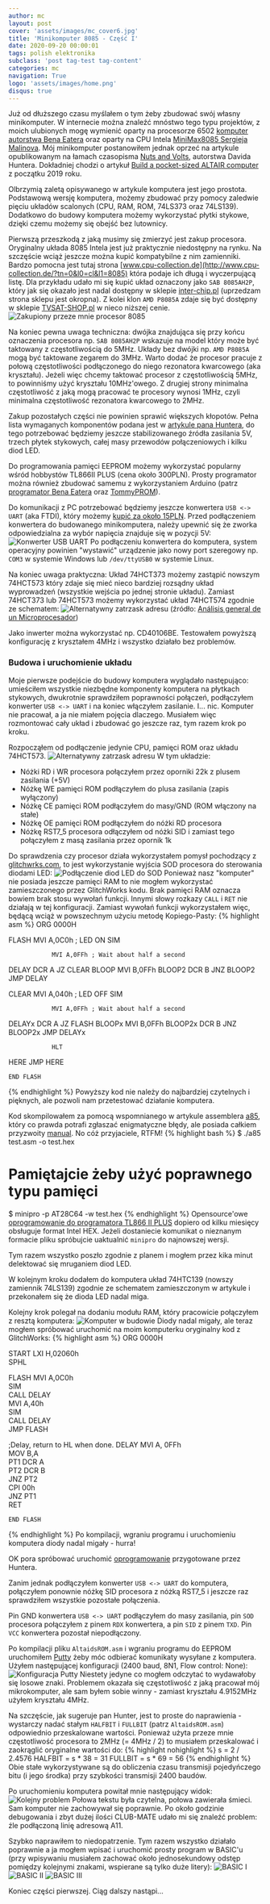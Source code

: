 ```yaml
---
author: mc
layout: post
cover: 'assets/images/mc_cover6.jpg'
title: 'Minikomputer 8085 - Część I'
date: 2020-09-20 00:00:01
tags: polish elektronika
subclass: 'post tag-test tag-content'
categories: mc
navigation: True
logo: 'assets/images/home.png'
disqus: true
---
```


Już od dłuższego czasu myślałem o tym żeby zbudować swój własny minikomputer.
W internecie można znaleźć mnóstwo tego typu projektów, z moich ulubionych
mogę wymienić oparty na procesorze 6502 [komputer autorstwa Bena Eatera](https://eater.net/6502)
oraz oparty na CPU Intela [MiniMax8085 Sergieja Malinova](http://www.malinov.com/Home/sergeys-projects/minimax8085).
Mój minikomputer
postanowiłem jednak oprzeć na artykule opublikowanym na łamach czasopisma [Nuts and Volts](https://www.nutsvolts.com/),
autorstwa Davida Huntera. Dokładniej chodzi o artykuł
[Build a pocket-sized ALTAIR computer](https://www.nutsvolts.com/magazine/article/build-a-pocket-sized-altair-computer)
z początku 2019 roku.

Olbrzymią zaletą opisywanego w artykule komputera jest jego prostota.
Podstawową wersję komputera, możemy zbudować przy pomocy zaledwie pięciu 
układów scalonych (CPU, RAM, ROM, 74LS373 oraz 74LS139).
Dodatkowo do budowy komputera możemy wykorzystać płytki stykowe, 
dzięki czemu możemy się obejść bez lutownicy.

Pierwszą przeszkodą z jaką musimy się zmierzyć jest zakup procesora.
Oryginalny układa 8085 Intela jest już praktycznie niedostępny na rynku.
Na szczęście wciąż jeszcze można kupić kompatybilne z nim zamienniki.
Bardzo pomocna jest tutaj strona [www.cpu-collection.de](http://www.cpu-collection.de/?tn=0&l0=cl&l1=8085)
która podaje ich długą i wyczerpującą listę.
Dla przykładu udało mi się kupić układ oznaczony jako `SAB 8085AH2P`,
który jak się okazało jest nadal dostępny w sklepie [inter-chip.pl](https://inter-chip.pl/8085p-2630.html)
(uprzedzam strona sklepu jest okropna).
Z kolei klon `AMD P8085A` zdaje się być dostępny w sklepie [TVSAT-SHOP.pl](https://shop.tvsat.com.pl/pl/p/1szt-IC-uPC-P8085A-DIP40-AMD/31712)
w nieco niższej cenie.
![Zakupiony przeze mnie procesor 8085](assets/images/2020-09-20/my8085.jpeg)

Na koniec pewna uwaga techniczna: dwójka znajdująca się przy końcu oznaczenia procesora np. `SAB 8085AH2P`
wskazuje na model który może być taktowany z częstotliwością do 5MHz. Układy bez dwójki np. `AMD P8085A` mogą być taktowane
zegarem do 3MHz. Warto dodać że procesor pracuje z połową częstotliwości podłączonego do niego
rezonatora kwarcowego (aka kryształu). Jeżeli więc chcemy taktować procesor z częstotliwością 5MHz, to powinniśmy
użyć kryształu 10MHz'owego. Z drugiej strony minimalna częstotliwość z jaką mogą pracować te procesory wynosi 1MHz,
czyli minimalna częstotliwość rezonatora kwarcowego to 2MHz.

Zakup pozostałych części nie powinien sprawić większych kłopotów.
Pełna lista wymaganych komponentów podana jest w [artykule pana Huntera](https://www.nutsvolts.com/magazine/article/build-a-pocket-sized-altair-computer#Parts%20List),
do tego potrzebować będziemy jeszcze stabilizowanego źródła zasilania 5V, trzech płytek stykowych, 
całej masy przewodów połączeniowych i kilku diod LED.

Do programowania pamięci EEPROM możemy wykorzystać popularny wśród hobbystów TL866II PLUS
(cena około 300PLN). Prosty programator można również zbudować samemu z wykorzystaniem Arduino
(patrz [programator Bena Eatera](https://www.youtube.com/watch?v=K88pgWhEb1M) 
oraz [TommyPROM](https://github.com/TomNisbet/TommyPROM)).

Do komunikacji z PC potrzebować będziemy jeszcze konwertera `USB <-> UART`
(aka FTDI), który możemy [kupić za około 15PLN](https://botland.com.pl/pl/konwertery-usb-uart-rs232-rs485/4501-konwerter-usb-uart-pl2303-wtyk-usb-waveshare-4037.html).
Przed podłączeniem konwertera do budowanego minikomputera, należy upewnić się
że zworka odpowiedzialna za wybór napięcia znajduje się w pozycji 5V:
![Konwerter USB UART](assets/images/2020-09-20/ftdi.jpeg)
Po podłączeniu konwertera do komputera, system operacyjny powinien "wystawić" urządzenie jako nowy port szeregowy
np. `COM3` w systemie Windows lub `/dev/ttyUSB0` w systemie Linux.

Na koniec uwaga praktyczna: Układ 74HCT373 możemy zastąpić nowszym 74HCT573 który zdaje się mieć nieco
bardziej rozsądny układ wyprowadzeń (wszystkie wejścia po jednej stronie układu).
Zamiast 74HCT373 lub 74HCT573 możemy wykorzystać układ 74HCT574 zgodnie ze schematem:
![Alternatywny zatrzask adresu](assets/images/2020-09-20/74.png)
(źródło: [Análisis general de un Microprocesador](https://silo.tips/download/analisis-general-de-un-microprocesador))

Jako inwerter można wykorzystać np. CD40106BE.
Testowałem powyższą konfigurację z kryształem 4MHz i wszystko działało bez problemów.

### Budowa i uruchomienie układu

Moje pierwsze podejście do budowy komputera wyglądało następująco: 
umieściłem wszystkie niezbędne komponenty komputera na płytkach stykowych,
dwukrotnie sprawdziłem poprawności połączeń, podłączyłem konwerter `USB <-> UART`
i na koniec włączyłem zasilanie. I... nic. 
Komputer nie pracował, a ja nie miałem pojęcia dlaczego.
Musiałem więc rozmontować cały układ i zbudować go jeszcze raz, tym razem
krok po kroku.

Rozpocząłem od podłączenie jedynie CPU, pamięci ROM oraz układu 74HCT573.
![Alternatywny zatrzask adresu](assets/images/2020-09-20/ver1.jpg)
W tym układzie:

* Nóżki RD i WR procesora połączyłem przez oporniki 22k z plusem zasilania (+5V)
* Nóżkę WE pamięci ROM podłączyłem do plusa zasilania (zapis wyłączony)
* Nóżkę CE pamięci ROM podłączyłem do masy/GND (ROM włączony na stałe)
* Nóżkę OE pamięci ROM podłączyłem do nóżki RD procesora
* Nóżkę RST7_5 procesora odłączyłem od nóżki SID i zamiast tego połączyłem z masą zasilania przez opornik 1k

Do sprawdzenia czy procesor działa wykorzystałem pomysł pochodzący
z [glitchwrks.com](http://www.glitchwrks.com/2010/09/02/8085-sbc),
to jest wykorzystanie wyjścia SOD procesora do sterowania diodami LED:
![Podłączenie diod LED do SOD](assets/images/2020-09-20/leds.png)
Ponieważ nasz "komputer" nie posiada jeszcze pamięci RAM to nie mogłem
wykorzystać zamieszczonego przez GlitchWorks kodu. Brak pamięci RAM
oznacza bowiem brak stosu wywołań funkcji. Innymi słowy rozkazy `CALL`
i `RET` nie działają w tej konfiguracji. Zamiast wywołań funkcji wykorzystałem
więc, będącą wciąż w powszechnym użyciu metodę Kopiego-Pasty:
{% highlight asm %}
    ORG 0000H

FLASH           MVI     A,0C0h ; LED ON
                SIM       
                
                MVI A,0FFh ; Wait about half a second
DELAY           DCR A
                JZ CLEAR 
BLOOP           MVI B,0FFh
BLOOP2          DCR B
                JNZ BLOOP2
                JMP DELAY

CLEAR           MVI A,040h ; LED OFF
                SIM

                MVI A,0FFh ; Wait about half a second
DELAYx          DCR A
                JZ FLASH
BLOOPx          MVI B,0FFh
BLOOP2x         DCR B
                JNZ BLOOP2x
                JMP DELAYx

                HLT 
HERE            JMP HERE

    END FLASH
{% endhighlight %}
Powyższy kod nie należy do najbardziej czytelnych i pięknych, ale pozwoli nam przetestować działanie komputera.

Kod skompilowałem za pomocą wspomnianego w artykule assemblera [a85](https://github.com/glitchwrks/a85),
który co prawda potrafi zgłaszać enigmatyczne błędy, ale posiada całkiem przyzwoity [manual](https://github.com/glitchwrks/a85/blob/master/A85.DOC).
No cóż przyjaciele, RTFM!
{% highlight bash %}
$ ./a85 test.asm -o test.hex
# Pamiętajcie żeby użyć poprawnego typu pamięci
$ minipro -p AT28C64 -w test.hex 
{% endhighlight %}
Opensource'owe [oprogramowanie do programatora TL866 II PLUS](https://gitlab.com/DavidGriffith/minipro) 
dopiero od kilku miesięcy obsługuje format Intel HEX. 
Jeżeli dostaniecie komunikat o nieznanym formacie pliku spróbujcie uaktualnić `minipro` do
najnowszej wersji.

Tym razem wszystko poszło zgodnie z planem i mogłem przez kika minut delektować się mruganiem diod LED.

W kolejnym kroku dodałem do komputera układ 74HTC139 (nowszy zamiennik 74LS139) zgodnie ze schematem
zamieszczonym w artykule i przekonałem się że dioda LED nadal miga.

Kolejny krok polegał na dodaniu modułu RAM, który pracowicie połączyłem z resztą komputera:
![Komputer w budowie](assets/images/2020-09-20/comp1.jpeg)
Diody nadal migały, ale teraz mogłem spróbować uruchomić na moim komputerku oryginalny kod z GlitchWorks:
{% highlight asm %}
    ORG 0000H

START          LXI     H,02060h  
               SPHL              


FLASH          MVI     A,0C0h    
               SIM               
               CALL    DELAY     
               MVI     A,40h     
               SIM               
               CALL    DELAY     
               JMP     FLASH     

;Delay, return to HL when done.
DELAY          MVI     A, 0FFh   
               MOV     B,A       
PT1            DCR     A         
PT2            DCR     B         
               JNZ     PT2       
               CPI     00h       
               JNZ     PT1       
               RET               

    END FLASH
{% endhighlight %}
Po kompilacji, wgraniu programu i uruchomieniu komputera diody nadal migały - hurra!

OK pora spróbować uruchomić [oprogramowanie](https://www.nutsvolts.com/magazine/article/build-a-pocket-sized-altair-computer#content-extras) 
przygotowane przez Huntera. 

Zanim jednak podłączyłem konwerter `USB <-> UART` do komputera, połączyłem ponownie nóżkę SID procesora z nóżką RST7_5
i jeszcze raz sprawdziłem wszystkie pozostałe połączenia. 

Pin GND konwertera `USB <-> UART` podłączyłem do masy zasilania, pin `SOD` procesora połączyłem z pinem `RDX` konwertera,
a pin `SID` z pinem `TXD`. Pin `VCC` konwertera pozostał niepodłączony.

Po kompilacji pliku `AltaidsROM.asm` i wgraniu programu do EEPROM uruchomiłem [Putty](https://www.putty.org/) żeby móc
odbierać komunikaty wysyłane z komputera. Użyłem następującej konfiguracji (2400 baud, 8N1, Flow control: None):
![Konfiguracja Putty](assets/images/2020-09-20/putty.png)
Niestety jedyne co mogłem odczytać to wydawałoby się losowe znaki. Problemem okazała się częstotliwość z jaką pracował
mój mikrokomputer, ale sam byłem sobie winny - zamiast kryształu 4.9152MHz użyłem kryształu 4MHz. 

Na szczęście, jak sugeruje pan Hunter, jest to proste do naprawienia - wystarczy nadać stałym `HALFBIT` i `FULLBIT`
(patrz `AltaidsROM.asm`) odpowiednio przeskalowane wartości. Ponieważ użyta przeze mnie częstotliwość procesora to 
2MHz (= 4MHz / 2) to musiałem przeskalować i zaokrąglić oryginalne wartości do:
{% highlight nohighlight %}
s = 2 / 2.4576
HALFBIT = s * 38 = 31
FULLBIT = s * 69 = 56
{% endhighlight %}
Obie stałe wykorzystywane są do obliczenia czasu transmisji pojedyńczego bitu (i jego środka) przy szybkości transmisji 2400 baudów.

Po uruchomieniu komputera powitał mnie następujący widok:
![Kolejny problem](assets/images/2020-09-20/gib.png)
Połowa tekstu była czytelna, połowa zawierała śmieci. Sam komputer nie zachowywał się poprawnie.
Po około godzinie debugowania i zbyt dużej ilości CLUB-MATE udało mi się znaleźć problem:
źle podłączoną linię adresową A11. 

Szybko naprawiłem to niedopatrzenie. Tym razem wszystko działało poprawnie a ja mogłem wpisać i uruchomić
prosty program w BASIC'u (przy wpisywaniu musiałem zachować około jednosekundowy odstęp pomiędzy kolejnymi znakami,
wspierane są tylko duże litery):
![BASIC I](assets/images/2020-09-20/basic1.png)
![BASIC II](assets/images/2020-09-20/basic2.png)
![BASIC III](assets/images/2020-09-20/basic3.png)

Koniec części pierwszej. Ciąg dalszy nastąpi...



